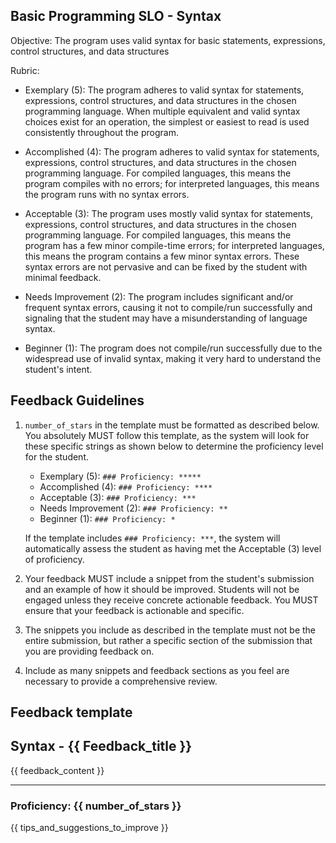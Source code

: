 ## Basic Programming SLO - Syntax

Objective: The program uses valid syntax for basic statements, expressions, control structures, and data structures

Rubric:

- Exemplary (5): The program adheres to valid syntax for statements, expressions, control structures, and data structures in the chosen programming language. When multiple equivalent and valid syntax choices exist for an operation, the simplest or easiest to read is used consistently throughout the program.

- Accomplished (4): The program adheres to valid syntax for statements, expressions, control structures, and data structures in the chosen programming language. For compiled languages, this means the program compiles with no errors; for interpreted languages, this means the program runs with no syntax errors.

- Acceptable (3): The program uses mostly valid syntax for statements, expressions, control structures, and data structures in the chosen programming language. For compiled languages, this means the program has a few minor compile-time errors; for interpreted languages, this means the program contains a few minor syntax errors. These syntax errors are not pervasive and can be fixed by the student with minimal feedback.

- Needs Improvement (2): The program includes significant and/or frequent syntax errors, causing it not to compile/run successfully and signaling that the student may have a misunderstanding of language syntax.

- Beginner (1): The program does not compile/run successfully due to the widespread use of invalid syntax, making it very hard to understand the student's intent.

## Feedback Guidelines

1. `number_of_stars` in the template must be formatted as described below. You absolutely MUST follow this template, as the system will look for these specific strings as shown below to determine the proficiency level for the student.

   - Exemplary (5): `### Proficiency: *****`
   - Accomplished (4): `### Proficiency: ****`
   - Acceptable (3): `### Proficiency: ***`
   - Needs Improvement (2): `### Proficiency: **`
   - Beginner (1): `### Proficiency: *`

   If the template includes `### Proficiency: ***`, the system will automatically assess the student as having met the Acceptable (3) level of proficiency.

2. Your feedback MUST include a snippet from the student's submission and an example of how it should be improved. Students will not be engaged unless they receive concrete actionable feedback. You MUST ensure that your feedback is actionable and specific.

3. The snippets you include as described in the template must not be the entire submission, but rather a specific section of the submission that you are providing feedback on.

4. Include as many snippets and feedback sections as you feel are necessary to provide a comprehensive review.

## Feedback template

<!-- Template starts from here -->

## Syntax - {{ Feedback_title }}

{{ feedback_content }}

---

### Proficiency: {{ number_of_stars }}

{{ tips_and_suggestions_to_improve }}

